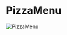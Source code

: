 # PizzaMenu

![PizzaMenu](https://github.com/Eminenthere/PizzaMenu/assets/106878143/ccd80c70-b25b-4f8d-88d8-be5424416447)
